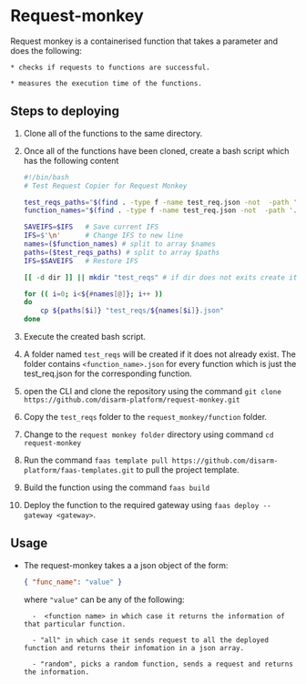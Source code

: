 # Request-monkey

Request monkey is a containerised function that takes a parameter and does the following:

    * checks if requests to functions are successful.

    * measures the execution time of the functions.

## Steps to deploying

1. Clone all of the functions to the same directory.

1. Once all of the functions have been cloned, create a bash script which has the following content

    ```bash
    #!/bin/bash
    # Test Request Copier for Request Monkey

    test_reqs_paths="$(find . -type f -name test_req.json -not  -path './**/build/*')" 
    function_names="$(find . -type f -name test_req.json -not  -path './**/build/*' | cut -c 3- | awk -F '/' '{print $1}')"

    SAVEIFS=$IFS   # Save current IFS
    IFS=$'\n'      # Change IFS to new line
    names=($function_names) # split to array $names
    paths=($test_reqs_paths) # split to array $paths
    IFS=$SAVEIFS   # Restore IFS

    [[ -d dir ]] || mkdir "test_reqs" # if dir does not exits create it

    for (( i=0; i<${#names[@]}; i++ ))
    do
        cp ${paths[$i]} "test_reqs/${names[$i]}.json"
    done
    ```

1. Execute the created bash script.

1. A folder named `test_reqs` will be created if it does not already exist. The folder contains `<function_name>.json` for every function which is just the test_req.json for the corresponding function.

1. open the CLI and clone the repository using the command `git clone https://github.com/disarm-platform/request-monkey.git`

1. Copy the `test_reqs` folder to the `request_monkey/function` folder. 

1. Change to the `request monkey folder` directory using command `cd request-monkey`

1. Run the command `faas template pull https://github.com/disarm-platform/faas-templates.git` to pull the project template. 

1. Build the function using the command `faas build`

1. Deploy the function to the required gateway using
`faas deploy --gateway <gateway>`.


## Usage

- The request-monkey takes a a json object of the form: 
    ```JSON
    { "func_name": "value" }
    ```
    where `"value"` can be any of the following:

        -  <function name> in which case it returns the information of that particular function.
        
        - "all" in which case it sends request to all the deployed  function and returns their infomation in a json array.

        - "random", picks a random function, sends a request and returns the information.
